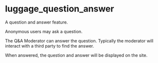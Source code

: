 # luggage_question_answer
A question and answer feature.

Anonymous users may ask a question.

The Q&A Moderator can answer the question. Typically the moderator will interact with a third party to find the answer.

When answered, the question and answer will be displayed on the site.
